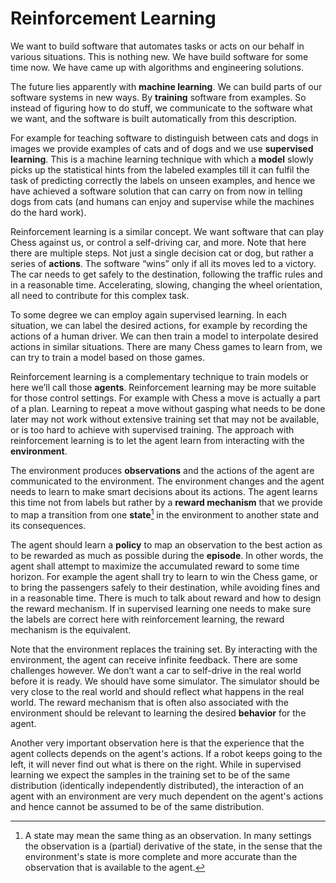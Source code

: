 # Reinforcement Learning

We want to build software that automates tasks or acts on our behalf in various situations.
This is nothing new. We have build software for some time now. We have came up with algorithms and engineering solutions.

The future lies apparently with **machine learning**. We can build parts of our software systems in new ways. By **training** software from examples.
So instead of figuring how to do stuff, we communicate to the software what we want, and the software is built automatically from this description.

For example for teaching software to distinguish between cats and dogs in images we provide examples of cats and of dogs and we use **supervised learning**. This is a machine learning technique with which a **model** slowly picks up the statistical hints from the labeled examples till it can fulfil the task of predicting correctly the labels on unseen examples, and hence we have achieved a software solution that can carry on from now in telling dogs from cats (and humans can enjoy and supervise while the machines do the hard work).

Reinforcement learning is a similar concept. We want software that can play Chess against us, or control a self-driving car, and more. Note that here there are multiple steps. Not just a single decision cat or dog, but rather a series of **actions**. The software “wins” only if all its moves led to a victory. The car needs to get safely to the destination, following the traffic rules and in a reasonable time. Accelerating, slowing, changing the wheel orientation, all need to contribute for this complex task.

To some degree we can employ again supervised learning. In each situation, we can label the desired actions, for example by recording the actions of a human driver. We can then train a model to interpolate desired actions in similar situations. There are many Chess games to learn from, we can try to train a model based on those games. 

Reinforcement learning is a complementary technique to train models or here we’ll call those **agents**. Reinforcement learning may be more suitable for those control settings. For example with Chess a move is actually a part of a plan. Learning to repeat a move without gasping what needs to be done later may not work without extensive training set that may not be available, or is too hard to achieve with supervised training. The approach with reinforcement learning is to let the agent learn from interacting with the **environment**.

The environment produces **observations** and the actions of the agent are communicated to the environment. The environment changes and the agent needs to learn to make smart decisions about its actions. The agent learns this time not from labels but rather by a **reward mechanism** that we provide to map a transition from one **state**[^1] in the environment to another state and its consequences.

The agent should learn a **policy** to map an observation to the best action as to be rewarded as much as possible during the **episode**. In other words, the agent shall attempt to maximize the accumulated reward to some time horizon. For example the agent shall try to learn to win the Chess game, or to bring the passengers safely to their destination, while avoiding fines and in a reasonable time. There is much to talk about reward and how to design the reward mechanism. If in supervised learning one needs to make sure the labels are correct here with reinforcement learning, the reward mechanism is the equivalent.

Note that the environment replaces the training set. By interacting with the environment, the agent can receive infinite feedback. There are some challenges however. We don’t want a car to self-drive in the real world before it is ready. We should have some simulator. The simulator should be very close to the real world and should reflect what happens in the real world. The reward mechanism that is often also associated with the environment should be relevant to learning the desired **behavior** for the agent.

Another very important observation here is that the experience that the agent collects depends on the agent's actions. If a robot keeps going to the left, it will never find out what is there on the right. While in supervised learning we expect the samples in the training set to be of the same distribution (identically independently distributed), the interaction of an agent with an environment are very much dependent on the agent's actions and hence cannot be assumed to be of the same distribution.

[^1]: A state may mean the same thing as an observation. In many settings the observation is a (partial) derivative of the state, in the sense that the environment's state is more complete and more accurate than the observation that is available to the agent.